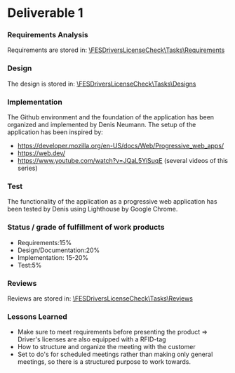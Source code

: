 # Deliverable 1

### Requirements Analysis

<p>Requirements are stored in:&nbsp;<a href="https://github.com/Newton-76/FESDriversLicenseCheck/tree/master/Tasks/Requirements">\FESDriversLicenseCheck\Tasks\Requirements</a></p>

### Design

<p>The design is stored in:&nbsp;<a href="https://github.com/Newton-76/FESDriversLicenseCheck/tree/master/Tasks/Designs">\FESDriversLicenseCheck\Tasks\Designs</a></p>

### Implementation

The Github environment and the foundation of the application has been organized
and implemented by Denis Neumann.
The setup of the application has been inspired by:
- https://developer.mozilla.org/en-US/docs/Web/Progressive_web_apps/
- https://web.dev/
- https://www.youtube.com/watch?v=JQaL5YiSuqE (several videos of this series)

### Test

The functionality of the application as a progressive web application has been
tested by Denis using Lighthouse by Google Chrome.

### Status / grade of fulfillment of work products

- Requirements:15%
- Design/Documentation:20%
- Implementation: 15-20%
- Test:5%


### Reviews

<p>Reviews are stored in:&nbsp;<a href="https://github.com/Newton-76/FESDriversLicenseCheck/tree/master/Tasks/Reviews">\FESDriversLicenseCheck\Tasks\Reviews</a></p>

### Lessons Learned

- Make sure to meet requirements before presenting the product
  => Driver's licenses are also equipped with a RFID-tag
- How to structure and organize the meeting with the customer
- Set to do's for scheduled meetings rather than making only general meetings, so there is a structured purpose to work towards.

